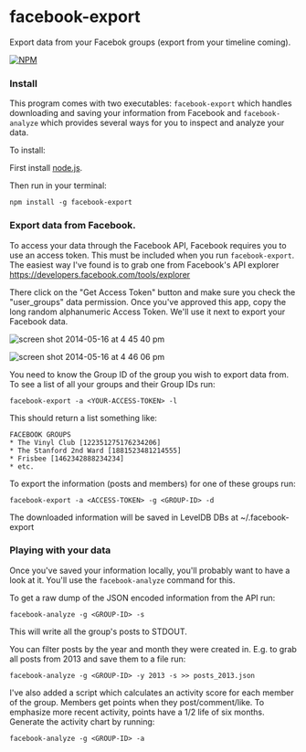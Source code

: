 facebook-export
===============

Export data from your Facebok groups (export from your timeline coming).

[![NPM](https://nodei.co/npm/facebook-export.png?downloads=true)](https://nodei.co/npm/facebook-export/)

### Install
This program comes with two executables: `facebook-export` which handles downloading and saving your information from Facebook and `facebook-analyze` which provides several ways for you to inspect and analyze your data.

To install:

First install [node.js](http://nodejs.org/).

Then run in your terminal:

`npm install -g facebook-export`

### Export data from Facebook.

To access your data through the Facebook API, Facebook requires you to use an access token. This must be included when you run `facebook-export`. The easiest way I've found is to grab one from Facebook's API explorer https://developers.facebook.com/tools/explorer

There click on the "Get Access Token" button and make sure you check the "user_groups" data permission. Once you've approved this app, copy the long random alphanumeric Access Token. We'll use it next to export your Facebook data.

![screen shot 2014-05-16 at 4 45 40 pm](https://cloud.githubusercontent.com/assets/71047/3003503/5c1ef460-dd54-11e3-8f79-7b53da728e87.png)

![screen shot 2014-05-16 at 4 46 06 pm](https://cloud.githubusercontent.com/assets/71047/3003502/5c0a3b24-dd54-11e3-8c2a-edd79035dfd0.png)

You need to know the Group ID of the group you wish to export data from. To see a list of all your groups and their Group IDs run:

`facebook-export -a <YOUR-ACCESS-TOKEN> -l`

This should return a list something like:

````
FACEBOOK GROUPS
* The Vinyl Club [122351275176234206]
* The Stanford 2nd Ward [1881523481214555]
* Frisbee [1462342888234234]
* etc.
````

To export the information (posts and members) for one of these groups run:

`facebook-export -a <ACCESS-TOKEN> -g <GROUP-ID> -d`

The downloaded information will be saved in LevelDB DBs at ~/.facebook-export

### Playing with your data
Once you've saved your information locally, you'll probably want to have a look at it. You'll use the `facebook-analyze` command for this.

To get a raw dump of the JSON encoded information from the API run:

`facebook-analyze -g <GROUP-ID> -s`

This will write all the group's posts to STDOUT.

You can filter posts by the year and month they were created in. E.g. to grab all posts from 2013 and save them to a file run:

`facebook-analyze -g <GROUP-ID> -y 2013 -s >> posts_2013.json`

I've also added a script which calculates an activity score for each member of the group. Members get points when they post/comment/like. To emphasize more recent activity, points have a 1/2 life of six months. Generate the activity chart by running:

`facebook-analyze -g <GROUP-ID> -a`
